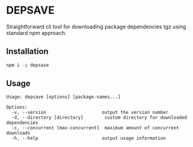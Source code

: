 # DEPSAVE
Straightforward cli tool for downloading package dependencies tgz using standard
npm approach.


## Installation
```bash
npm i -g depsave
```


## Usage
```
Usage: depsave [options] [package-names...]

Options:
  -v, --version                     output the version number
  -d, --directory [directory]        custom directory for downloaded dependencies
  -c, --concurrent [max-concurrent]  maximum amount of concurrent downloads
  -h, --help                        output usage information
```
